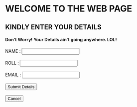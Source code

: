 <HTML>
<HEAD></HEAD>
<BODY>
<H1>WELCOME TO THE WEB PAGE</H1>
<H2>KINDLY ENTER YOUR DETAILS</H2>
<H4>Don't Worry! Your Details ain't going anywhere. LOL!</H4>
<FORM ACTION ="backend.php">
<div>NAME : <input type="text"></div>
<BR>
<div>ROLL : <input type="text"></div>
<BR>
<div>EMAIL : <input type="mail" name="MyEmail"></div>
<BR>
<div><input type="submit" value="Submit Details"></div>
<BR>
<div><input type="submit" value="Cancel"></div>
</FORM>
</BODY>
</HTML>
